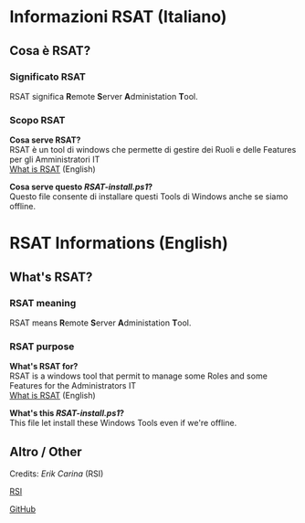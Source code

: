 # Informazioni RSAT (Italiano)


## Cosa è RSAT?

### Significato RSAT

RSAT significa **R**emote **S**erver **A**dministation **T**ool.

### Scopo RSAT

**Cosa serve RSAT?**  
RSAT è un tool di windows che permette di gestire dei Ruoli e delle Features per gli Amministratori IT  
[What is RSAT](https://www.techtarget.com/searchwindowsserver/definition/RSAT-Microsoft-Remote-Server-Administration-Tools) (English)

**Cosa serve questo *RSAT-install.ps1*?**  
Questo file consente di installare questi Tools di Windows anche se siamo offline.


# RSAT Informations (English)


## What's RSAT?

### RSAT meaning

RSAT means **R**emote **S**erver **A**dministation **T**ool.

### RSAT purpose

**What's RSAT for?**  
RSAT is a windows tool that permit to manage some Roles and some Features for the Administrators IT  
[What is RSAT](https://www.techtarget.com/searchwindowsserver/definition/RSAT-Microsoft-Remote-Server-Administration-Tools) (English)

**What's this *RSAT-install.ps1*?**  
This file let install these Windows Tools even if we're offline.


## Altro / Other 

Credits: *Erik Carina* (RSI)

[RSI](https://www.rsi.ch/)

[GitHub](https://github.com/Ek6pr0/RSAT_Offline_11)
